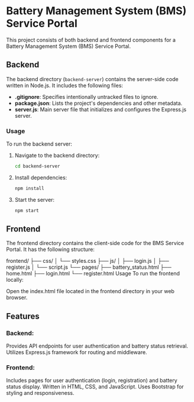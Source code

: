 # Battery Management System (BMS) Service Portal

This project consists of both backend and frontend components for a Battery Management System (BMS) Service Portal.

## Backend

The backend directory (`backend-server`) contains the server-side code written in Node.js. It includes the following files:

- **.gitignore**: Specifies intentionally untracked files to ignore.
- **package.json**: Lists the project's dependencies and other metadata.
- **server.js**: Main server file that initializes and configures the Express.js server.

### Usage

To run the backend server:

1. Navigate to the backend directory:

   ```bash
   cd backend-server
   ```
2. Install dependencies:
    ```bash
    npm install
    ```
3. Start the server:
    ```bash
    npm start
    ```

## Frontend
The frontend directory contains the client-side code for the BMS Service Portal. It has the following structure:

frontend/
├── css/
│   └── styles.css
├── js/
│   ├── login.js
│   ├── register.js
│   └── script.js
└── pages/
    ├── battery_status.html
    ├── home.html
    ├── login.html
    └── register.html
Usage
To run the frontend locally:

Open the index.html file located in the frontend directory in your web browser.


## Features
### Backend:
Provides API endpoints for user authentication and battery status retrieval.
Utilizes Express.js framework for routing and middleware.
### Frontend:
Includes pages for user authentication (login, registration) and battery status display.
Written in HTML, CSS, and JavaScript.
Uses Bootstrap for styling and responsiveness.